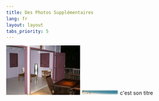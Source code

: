 ```yaml
---
title: Des Photos Supplémentaires
lang: fr
layout: layout
tabs_priority: 5
---
```





<img src="photos/DSC00136.JPG" alt="An awesome image" width="200px" />
<img src="photos/banniere.JPG" width="100px" />
c'est son titre